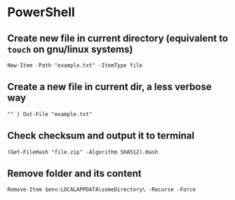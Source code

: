 # PowerShell

## Create new file in current directory (equivalent to `touch` on gnu/linux systems)
```New-Item -Path "example.txt" -ItemType file```

## Create a new file in current dir, a less verbose way 
```"" | Out-File "example.txt"```

## Check checksum and output it to terminal
```(Get-FileHash "file.zip" -Algorithm SHA512).Hash```

## Remove folder and its content 
```Remove-Item $env:LOCALAPPDATA\someDirectory\ -Recurse -Force```
